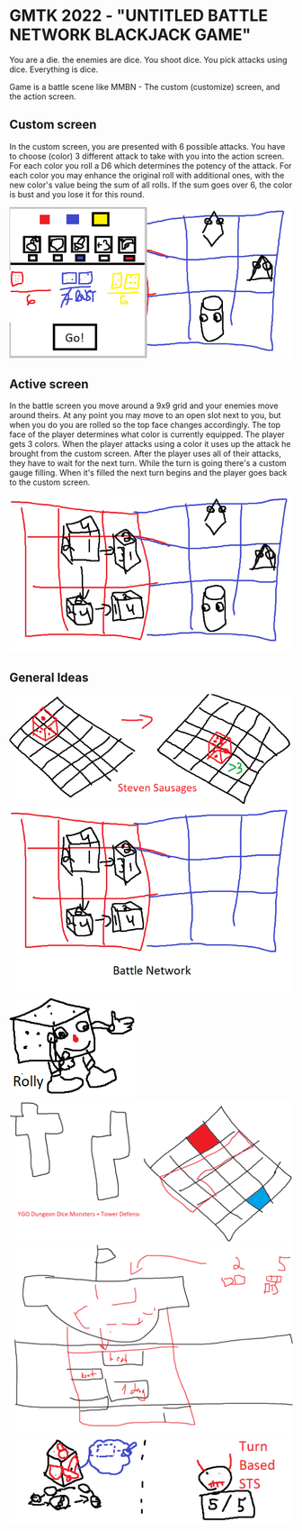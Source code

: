 # GMTK 2022 - "UNTITLED BATTLE NETWORK BLACKJACK GAME"

You are a die. the enemies are dice. You shoot dice. You pick attacks using dice. Everything is dice.

Game is a battle scene like MMBN - The custom (customize) screen, and the action screen.

## Custom screen
In the custom screen, you are presented with 6 possible attacks.
You have to choose (color) 3 different attack to take with you into the action screen.
For each color you roll a D6 which determines the potency of the attack.
For each color you may enhance the original roll with additional ones, with the new color's value being the sum of all rolls.
If the sum goes over 6, the color is bust and you lose it for this round.

![CustomScreen](/docs/CustomScreen.png)

## Active screen
In the battle screen you move around a 9x9 grid and your enemies move around theirs.
At any point you may move to an open slot next to you, but when you do you are rolled so the top face changes accordingly.
The top face of the player determines what color is currently equipped. The player gets 3 colors.
When the player attacks using a color it uses up the attack he brought from the custom screen.
After the player uses all of their attacks, they have to wait for the next turn.
While the turn is going there's a custom gauge filling.
When it's filled the next turn begins and the player goes back to the custom screen.

![ActiveScreen](/docs/ActiveScreen.png)

## General Ideas

![Idea01](/docs/Idea01.png)
![Idea02](/docs/Idea02.png)
![Idea03](/docs/Idea03.png)
![Idea04](/docs/Idea04.png)
![Idea05](/docs/Idea05.png)
![Idea06](/docs/Idea06.png)